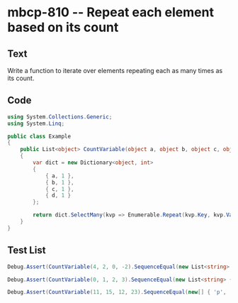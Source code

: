 # mbcp-810 -- Repeat each element based on its count

## Text

Write a function to iterate over elements repeating each as many times as its count.

## Code

```csharp
using System.Collections.Generic;
using System.Linq;

public class Example
{
    public List<object> CountVariable(object a, object b, object c, object d)
    {
        var dict = new Dictionary<object, int>
        {
            { a, 1 },
            { b, 1 },
            { c, 1 },
            { d, 1 }
        };

        return dict.SelectMany(kvp => Enumerable.Repeat(kvp.Key, kvp.Value)).ToList();
    }
}
```

## Test List

```csharp
Debug.Assert(CountVariable(4, 2, 0, -2).SequenceEqual(new List<string> { "p", "p", "p", "p", "q", "q" }));
```

```csharp
Debug.Assert(CountVariable(0, 1, 2, 3).SequenceEqual(new List<string> { "q", "r", "r", "s", "s", "s" }));
```

```csharp
Debug.Assert(CountVariable(11, 15, 12, 23).SequenceEqual(new[] { 'p', 'p', 'p', 'p', 'p', 'p', 'p', 'p', 'p', 'p', 'p', 'q', 'q', 'q', 'q', 'q', 'q', 'q', 'q', 'q', 'q', 'q', 'q', 'q', 'q', 'q', 'r', 'r', 'r', 'r', 'r', 'r', 'r', 'r', 'r', 'r', 'r', 'r', 's', 's', 's', 's', 's', 's', 's', 's', 's', 's', 's', 's', 's', 's', 's', 's', 's', 's', 's', 's', 's', 's', 's' }));
```
